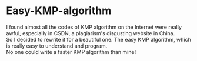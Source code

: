 # Easy-KMP-algorithm
I found almost all the codes of KMP algorithm on the Internet were really awful, especially in CSDN, a plagiarism's disgusting website in China.  
So I decided to rewrite it for a beautiful one. The easy KMP algorithm, which is really easy to understand and program.  
No one could write a faster KMP algorithm than mine!  
